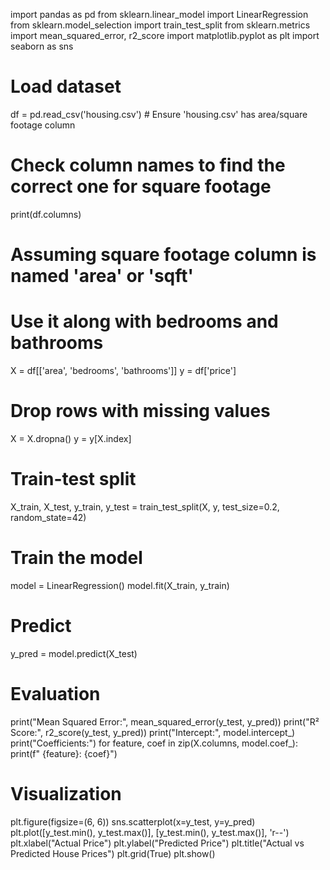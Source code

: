 import pandas as pd
from sklearn.linear_model import LinearRegression
from sklearn.model_selection import train_test_split
from sklearn.metrics import mean_squared_error, r2_score
import matplotlib.pyplot as plt
import seaborn as sns

# Load dataset
df = pd.read_csv('housing.csv')  # Ensure 'housing.csv' has area/square footage column

# Check column names to find the correct one for square footage
print(df.columns)

# Assuming square footage column is named 'area' or 'sqft'
# Use it along with bedrooms and bathrooms
X = df[['area', 'bedrooms', 'bathrooms']]
y = df['price']

# Drop rows with missing values
X = X.dropna()
y = y[X.index]

# Train-test split
X_train, X_test, y_train, y_test = train_test_split(X, y, test_size=0.2, random_state=42)

# Train the model
model = LinearRegression()
model.fit(X_train, y_train)

# Predict
y_pred = model.predict(X_test)

# Evaluation
print("Mean Squared Error:", mean_squared_error(y_test, y_pred))
print("R² Score:", r2_score(y_test, y_pred))
print("Intercept:", model.intercept_)
print("Coefficients:")
for feature, coef in zip(X.columns, model.coef_):
    print(f"  {feature}: {coef}")

# Visualization
plt.figure(figsize=(6, 6))
sns.scatterplot(x=y_test, y=y_pred)
plt.plot([y_test.min(), y_test.max()], [y_test.min(), y_test.max()], 'r--')
plt.xlabel("Actual Price")
plt.ylabel("Predicted Price")
plt.title("Actual vs Predicted House Prices")
plt.grid(True)
plt.show()

